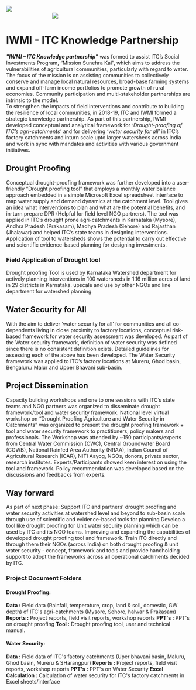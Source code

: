 ![](https://i.imgur.com/WiYqppl.png)&nbsp;&nbsp;&nbsp;&nbsp;&nbsp;&nbsp;&nbsp;&nbsp;&nbsp;&nbsp;&nbsp;&nbsp;&nbsp;&nbsp;&nbsp;&nbsp;&nbsp;&nbsp;&nbsp;&nbsp;&nbsp;&nbsp;&nbsp;&nbsp;&nbsp;&nbsp;&nbsp;&nbsp;&nbsp;&nbsp;&nbsp;&nbsp;&nbsp; &nbsp;&nbsp;&nbsp;&nbsp;&nbsp;&nbsp;&nbsp;&nbsp;&nbsp;&nbsp;&nbsp;&nbsp;&nbsp;&nbsp;&nbsp;&nbsp;&nbsp;&nbsp;&nbsp;&nbsp;&nbsp;&nbsp;&nbsp;&nbsp;&nbsp;&nbsp;&nbsp;&nbsp;&nbsp;&nbsp;&nbsp;&nbsp; &nbsp;&nbsp;&nbsp;&nbsp;&nbsp;&nbsp;&nbsp;&nbsp;&nbsp;&nbsp;&nbsp;&nbsp;&nbsp;&nbsp;&nbsp;&nbsp;&nbsp;&nbsp;&nbsp;&nbsp;&nbsp;&nbsp;&nbsp;&nbsp;&nbsp;&nbsp;&nbsp;&nbsp;&nbsp;&nbsp;&nbsp;&nbsp;&nbsp;  &nbsp;&nbsp;&nbsp;&nbsp;&nbsp;&nbsp;&nbsp;&nbsp;&nbsp;&nbsp;&nbsp;&nbsp;&nbsp;&nbsp;&nbsp;&nbsp;&nbsp;&nbsp;&nbsp;&nbsp;&nbsp;&nbsp;&nbsp;&nbsp;&nbsp;&nbsp;&nbsp;&nbsp;&nbsp;&nbsp;&nbsp;&nbsp;![](https://i.imgur.com/p34XGdO.png)





 

# IWMI - ITC Knowledge Partnership

***"IWMI – ITC Knowledge partnership"*** was formed to assist ITC’s Social Investments Program, “Mission Sunehra Kal”, which aims to address the vulnerabilities of agricultural communities, particularly with regard to water. The focus of the mission is on assisting communities to collectively conserve and manage local natural resources, broad-base farming systems and expand off-farm income portfolios to promote growth of rural economies. Community participation and multi-stakeholder partnerships are intrinsic to the model.  
To strengthen the impacts of field interventions and contribute to building the resilience of local communities, in 2018-19, ITC and IWMI formed a strategic knowledge partnership. As part of this partnership, IWMI developed conceptual and analytical framework for *‘Drought-proofing of ITC’s agri-catchments’* and for delivering *‘water security for all’* in ITC’s factory catchments and inturn scale upto larger watersheds across India and work in sync with mandates and activities with various government initiatives.

## Drought Proofing
Conceptual drought-proofing framework was further developed into a user-friendly “Drought proofing tool” that employs a monthly water balance approach embedded in a simple Microsoft Excel spreadsheet interface to map water supply and demand dynamics at the catchment level. Tool gives an idea what interventions to plan and what are the potential benefits, and in-turn prepare DPR (Helpful for field level NGO partners). 
The tool was applied in ITC’s drought prone agri-catchments in Karnataka (Mysore), Andhra Pradesh (Prakasam), Madhya Pradesh (Sehore) and Rajasthan (Jhalawar) and helped ITC’s state teams in designing interventions. Application of tool to watersheds shows the potential to carry out effective and scientific evidence-based planning for designing investments.

### Field Application of Drought tool
Drought proofing Tool is used by Karnataka Watershed department for actively planning interventions in 100 watersheds in 1.16 million acres of land in 29 districts in Karnataka. upscale and use by other NGOs and line department for watershed planning.

## Water Security for All
With the aim to deliver ‘water security for all’ for communities and all co-dependents living in close proximity to factory locations, conceptual risk-based framework for water security assessment was developed. As part of the Water security framework, definition of water security was defined since there is no consistent definition exists. Detailed guidelines for assessing each of the above has been developed. The Water Security framework was applied to ITC’s factory locations at Mureru, Ghod basin, Bengaluru/ Malur and Upper Bhavani sub-basin.

## Project Dissemination
Capacity building workshops and one to one sessions with ITC’s state teams and NGO partners was organized to disseminate drought framework/tool and water security framework. 
National level virtual workshop on “Drought Proofing Agriculture and Water Security in Catchments” was organized to present the drought proofing framework + tool and water security framework to practitioners, policy makers and professionals. The Workshop was attended by ~150 participants/experts from Central Water Commission (CWC), Central Groundwater Board (CGWB), National Rainfed Area Authority (NRAA), Indian Council of Agricultural Research (ICAR), NITI Aayog, NGOs, donors, private sector, research institutes. 
Experts/Participants showed keen interest on using the tool and framework. Policy recommendation was developed based on the discussions and feedbacks from experts.



## Way forward
As part of next phase: Support ITC and partners’ drought proofing and water security activities at watershed level and beyond to sub-basin scale through use of scientific and evidence-based tools for planning Develop a tool like drought proofing for Unit water security planning which can be used by ITC and its NGO teams. Improving and expanding the capabilities of developed drought proofing tool and framework. Train ITC directly and through them their NGOs (across India) on both drought proofing & unit water security - concept, framework and tools and provide handholding support to adopt the frameworks across all operational catchments decided by ITC.


### Project Document Folders
#### **Drought Proofing:**
**Data :** Field data (Rainfall, temperature, crop, land & soil, domestic, GW depth) of ITC's agri-catchments (Mysore, Sehore, halwar & Prakasam)
**Reports :** Project reports, field visit reports, workshop reports
**PPT's :** PPT's on drought proofing 
**Tool :** Drought proofing tool, user and technical manual.

#### **Water Security:**
**Data :** Field data of ITC's factory catchments (Uper bhavani basin, Maluru, Ghod basin, Mureru & SHarangpur)
**Reports :** Project reports, field visit reports, workshop reports
**PPT's :** PPT's on Water Security
**Excel Calculation :** Calculation of water security for ITC's factory catchments in Excel sheets/interface
